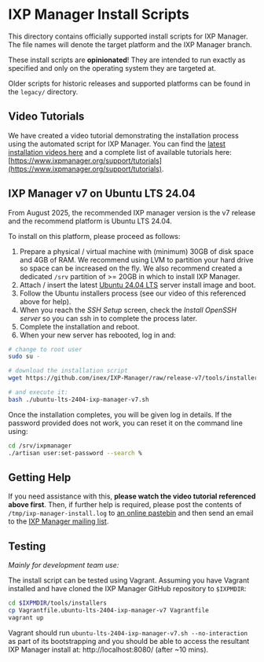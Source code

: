# IXP Manager Install Scripts

This directory contains officially supported install scripts for IXP Manager. The file names will denote the target platform and the IXP Manager branch.

These install scripts are **opinionated**! They are intended to run exactly as specified and only on the operating system they are targeted at.

Older scripts for historic releases and supported platforms can be found in the `legacy/` directory.

## Video Tutorials

We have created a video tutorial demonstrating the installation process using the automated script for IXP Manager. You can find the [latest installation videos here](https://www.ixpmanager.org/download/install) and a complete list of available tutorials here: [https://www.ixpmanager.org/support/tutorials](https://www.ixpmanager.org/support/tutorials).

## IXP Manager v7 on Ubuntu LTS 24.04

From August 2025, the recommended IXP manager version is the v7 release and the recommend platform is Ubuntu LTS 24.04.

To install on this platform, please proceed as follows:

1. Prepare a physical / virtual machine with (minimum) 30GB of disk space and 4GB of RAM. We recommend using LVM to partition your hard drive so space can be increased on the fly. We also recommend created a dedicated `/srv` partition of >= 20GB in which to install IXP Manager.
2. Attach / insert the latest [Ubuntu 24.04 LTS](http://releases.ubuntu.com/24.04/) server install image and boot.
3. Follow the Ubuntu installers process (see our video of this referenced above for help).
4. When you reach the *SSH Setup* screen, check the *Install OpenSSH server* so you can ssh in to complete the process later.
5. Complete the installation and reboot.
6. When your new server has rebooted, log in and:

```bash
# change to root user
sudo su -

# download the installation script
wget https://github.com/inex/IXP-Manager/raw/release-v7/tools/installers/ubuntu-lts-2404-ixp-manager-v7.sh

# and execute it:
bash ./ubuntu-lts-2404-ixp-manager-v7.sh
```

Once the installation completes, you will be given log in details. If the password provided does not work, you can reset it on the command line using:

```sh
cd /srv/ixpmanager
./artisan user:set-password --search %
```

## Getting Help

If you need assistance with this, **please watch the video tutorial referenced above first**. Then, if further help is required, please post the contents of `/tmp/ixp-manager-install.log` to [an online pastebin](https://pastebin.ibn.ie/) and then send an email to the [IXP Manager mailing list](https://www.inex.ie/mailman/listinfo/ixpmanager).


## Testing

*Mainly for development team use:*

The install script can be tested using Vagrant. Assuming you have Vagrant installed and have cloned the IXP Manager GitHub repository to `$IXPMDIR`:

```bash
cd $IXPMDIR/tools/installers
cp Vagrantfile.ubuntu-lts-2404-ixp-manager-v7 Vagrantfile
vagrant up
```

Vagrant should run `ubuntu-lts-2404-ixp-manager-v7.sh --no-interaction` as part of its bootstrapping and you should be able to access the resultant IXP Manager install at: http://localhost:8080/ (after ~10 mins).
